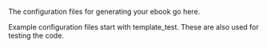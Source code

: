 The configuration files for generating your ebook go here.

Example configuration files start with template_test. These are also used for testing the code.